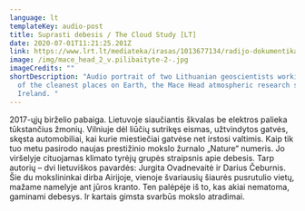 ```yaml
---
language: lt
templateKey: audio-post
title: Suprasti debesis / The Cloud Study [LT]
date: 2020-07-01T11:21:25.201Z
link: https://www.lrt.lt/mediateka/irasas/1013677134/radijo-dokumentika-suprasti-debesis
image: /img/mace_head_2_v.pilibaityte-2-.jpg
imageCredits: ""
shortDescription: "Audio portrait of two Lithuanian geoscientists working in one
  of the cleanest places on Earth, the Mace Head atmospheric research station in
  Ireland. "
---
```


2017-ųjų birželio pabaiga. Lietuvoje siaučiantis škvalas be elektros palieka tūkstančius žmonių. Vilniuje dėl liūčių sutrikęs eismas, užtvindytos gatvės, skęsta automobiliai, kai kurie miestiečiai gatvėse net irstosi valtimis. Kaip tik tuo metu pasirodo naujas prestižinio mokslo žurnalo „Nature“ numeris. Jo viršelyje cituojamas klimato tyrėjų grupės straipsnis apie debesis. Tarp autorių – dvi lietuviškos pavardės: Jurgita Ovadnevaitė ir Darius Čeburnis. Šie du mokslininkai dirba Airijoje, vienoje švariausių šiaurės pusrutulio vietų, mažame namelyje ant jūros kranto. Ten palėpėje iš to, kas akiai nematoma, gaminami debesys. Ir kartais gimsta svarbūs mokslo atradimai.
